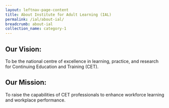 ```yaml
---
layout: leftnav-page-content
title: About Institute for Adult Learning (IAL)
permalink: /ial/about-ial/
breadcrumb: about-ial
collection_name: category-1
---
```


## **Our Vision:**

To be the national centre of excellence in learning, practice, and research for Continuing Education and Training (CET).

## **Our Mission:**

To raise the capabilities of CET professionals to enhance workforce learning and workplace performance.
